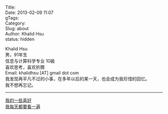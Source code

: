 Title:   
Date: 2013-02-09 11:07  
gTags:   
Category:   
Slug:  about  
Author: Khalid Hsu  
status: hidden  
  
Khalid Hsu    
男，91年生  
信息与计算科学专业  10級  
喜欢思考，喜欢折腾      
Email: khalidhsu [AT] gmail dot com  
我发现再平凡不过的小事，在多年以后的某一天，也会成为我珍惜的回忆。  
我不想再忘记。  

-------------------  

[我的一些喜好](|filename|./interests.md)  
[我每天都要看一遍](|filename|./everyday-reading.md)  
  
  
  
  
